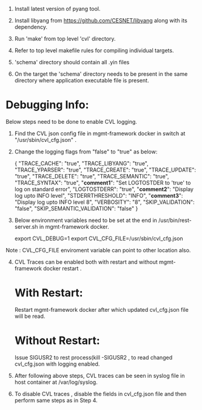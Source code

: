1. Install latest version of pyang tool.

2. Install libyang from https://github.com/CESNET/libyang along with its dependency.

3. Run 'make' from top level 'cvl' directory.

4. Refer to top level makefile rules for compiling individual targets. 

5. 'schema' directory should contain all .yin files

6. On the target the 'schema' directory needs to be present in the same directory where application executable file is present.


Debugging Info:
===============

Below steps need to be done to enable CVL logging.

1. Find the CVL json config file in mgmt-framework docker in switch at "/usr/sbin/cvl_cfg.json" .

2. Change the logging flags from "false" to "true" as below:

	{
		"TRACE_CACHE": "true",
		"TRACE_LIBYANG": "true",
		"TRACE_YPARSER": "true",
		"TRACE_CREATE": "true",
		"TRACE_UPDATE": "true",
		"TRACE_DELETE": "true",
		"TRACE_SEMANTIC": "true",
		"TRACE_SYNTAX": "true",
		"__comment1__": "Set LOGTOSTDER to 'true' to log on standard error",
		"LOGTOSTDERR": "true",
		"__comment2__": "Display log upto INFO level",
		"STDERRTHRESHOLD": "INFO",
		"__comment3__": "Display log upto INFO level 8",
		"VERBOSITY": "8",
		"SKIP_VALIDATION": "false",
		"SKIP_SEMANTIC_VALIDATION": "false"
	}
3. Below environment variables need to be set at the end in /usr/bin/rest-server.sh in mgmt-framework docker. 

   export CVL_DEBUG=1
   export CVL_CFG_FILE=/usr/sbin/cvl_cfg.json

  Note : CVL_CFG_FILE enviroment variable can point to other location also.

4. CVL Traces can be enabled both with restart and without mgmt-framework docker restart .

	With Restart:
	============
 	Restart mgmt-framework docker after which updated cvl_cfg.json file will be read. 

	Without Restart:
	===============
	Issue SIGUSR2 to rest process(kill -SIGUSR2 <pid of rest process inside docker> , to read changed cvl_cfg.json with logging enabled. 

5. After following above steps, CVL traces can be seen in syslog file in host container at /var/log/syslog. 

6. To disable CVL traces , disable the fields in cvl_cfg.json file and then perform same steps as in Step 4.


